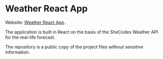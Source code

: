 # Weather React App

Website: [Weather React App](https://react-weather-application-tania.netlify.app/).

The application is built in React on the basis of the SheCodes Weather API for the real-life forecast.

The repository is a public copy of the project files without sensitive information.